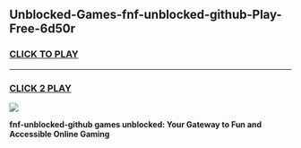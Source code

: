 
## Unblocked-Games-fnf-unblocked-github-Play-Free-6d50r
<h3>
<a href="https://premium76.site?title=fnf-unblocked-github&ref=23A">CLICK TO PLAY</a></h3>
<hr>

<h3>
<a href="https://premium76.site?title=fnf-unblocked-github&ref=23A">CLICK 2 PLAY</a>
  
</h3>

<a href="https://premium76.site?title=fnf-unblocked-github&ref=23A"><img src="https://clearcache.store/games.png"></a>


**fnf-unblocked-github games unblocked: Your Gateway to Fun and Accessible Online Gaming**
